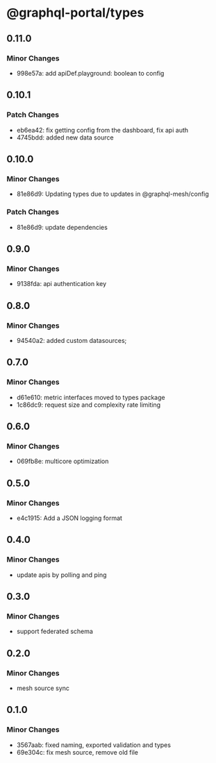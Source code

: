 # @graphql-portal/types

## 0.11.0

### Minor Changes

- 998e57a: add apiDef.playground: boolean to config

## 0.10.1

### Patch Changes

- eb6ea42: fix getting config from the dashboard, fix api auth
- 4745bdd: added new data source

## 0.10.0

### Minor Changes

- 81e86d9: Updating types due to updates in @graphql-mesh/config

### Patch Changes

- 81e86d9: update dependencies

## 0.9.0

### Minor Changes

- 9138fda: api authentication key

## 0.8.0

### Minor Changes

- 94540a2: added custom datasources;

## 0.7.0

### Minor Changes

- d61e610: metric interfaces moved to types package
- 1c86dc9: request size and complexity rate limiting

## 0.6.0

### Minor Changes

- 069fb8e: multicore optimization

## 0.5.0

### Minor Changes

- e4c1915: Add a JSON logging format

## 0.4.0

### Minor Changes

- update apis by polling and ping

## 0.3.0

### Minor Changes

- support federated schema

## 0.2.0

### Minor Changes

- mesh source sync

## 0.1.0

### Minor Changes

- 3567aab: fixed naming, exported validation and types
- 69e304c: fix mesh source, remove old file
